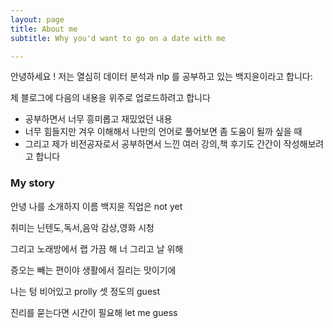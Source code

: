 ```yaml
---
layout: page
title: About me
subtitle: Why you'd want to go on a date with me

---
```


안녕하세요 ! 저는 열심히 데이터 분석과 nlp 를 공부하고 있는 백지윤이라고 합니다:

제 블로그에 다음의 내용을 위주로 업로드하려고 합니다 

- 공부하면서 너무 흥미롭고 재밌었던 내용
- 너무 힘들지만 겨우 이해해서 나만의 언어로 풀어보면 좀 도움이 될까 싶을 때
- 그리고 제가 비전공자로서 공부하면서 느낀 여러 강의,책 후기도 간간이 작성해보려고 합니다

### My story

안녕 나를 소개하지 이름 백지윤 직업은 not yet

취미는 닌텐도,독서,음악 감상,영화 시청 

그리고 노래방에서 랩 가끔 해 너 그리고 날 위해

증오는 빼는 편이야 생활에서 질리는 맛이기에

나는 텅 비어있고 prolly 셋 정도의 guest

진리를 묻는다면 시간이 필요해 let me guess
